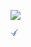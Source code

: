 <a href="123ы"><img src="https://github.com/dfasdxfs221/test/assets/161844415/5d7bddb6-648f-4011-a620-87e97b209e4d" /></a>
</p>

<img src="data:image/gif;base64,R0lGODlhDQAMANUAAFRVVtHd74S192aZzHqVuLq0rvf39+zr6bXI4qizwufdz5WhsmSt/5rC+r3Ezm1zeJiSjmum8tzm9bvZ/6bB5a6qpn+t5dvVzZK88+v8/7vg/7DJ4P/99V5gY8zMzObm5ofD/6zQ/3Fua8fX69fm+vDy9OPi4czh/4SXrJLC/////+7u7Wmt/87f9oG2/5Oku5mZmf///wAAAAAAAAAAAAAAAAAAAAAAAAAAAAAAAAAAAAAAAAAAAAAAAAAAAAAAACH5BAUUADEALAAAAAANAAwAAAZTwJhwSIwhDsUixZEkWhLNYeQVjYUYBIVKSCKeGIOCymCISTATISsCu5RKW1VAkHKBUBDToRxTcUYNGhsdFR8GW0IqJS0ZDyIrh0kqCwBIVR4eTUEAOw==" />
